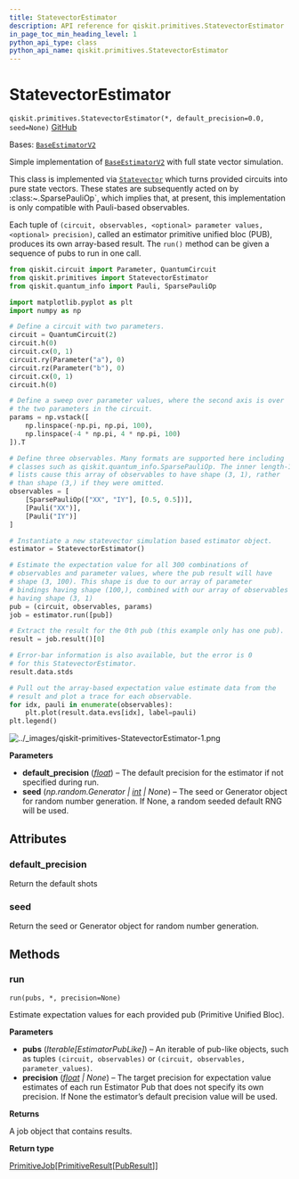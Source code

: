```yaml
---
title: StatevectorEstimator
description: API reference for qiskit.primitives.StatevectorEstimator
in_page_toc_min_heading_level: 1
python_api_type: class
python_api_name: qiskit.primitives.StatevectorEstimator
---
```


# StatevectorEstimator

<span id="qiskit.primitives.StatevectorEstimator" />

`qiskit.primitives.StatevectorEstimator(*, default_precision=0.0, seed=None)` [GitHub](https://github.com/qiskit/qiskit/tree/main/qiskit/primitives/statevector_estimator.py "view source code")

Bases: [`BaseEstimatorV2`](qiskit.primitives.BaseEstimatorV2 "qiskit.primitives.base.base_estimator.BaseEstimatorV2")

Simple implementation of [`BaseEstimatorV2`](qiskit.primitives.BaseEstimatorV2 "qiskit.primitives.BaseEstimatorV2") with full state vector simulation.

This class is implemented via [`Statevector`](qiskit.quantum_info.Statevector "qiskit.quantum_info.Statevector") which turns provided circuits into pure state vectors. These states are subsequently acted on by :class:\~.SparsePauliOp\`, which implies that, at present, this implementation is only compatible with Pauli-based observables.

Each tuple of `(circuit, observables, <optional> parameter values, <optional> precision)`, called an estimator primitive unified bloc (PUB), produces its own array-based result. The `run()` method can be given a sequence of pubs to run in one call.

```python
from qiskit.circuit import Parameter, QuantumCircuit
from qiskit.primitives import StatevectorEstimator
from qiskit.quantum_info import Pauli, SparsePauliOp

import matplotlib.pyplot as plt
import numpy as np

# Define a circuit with two parameters.
circuit = QuantumCircuit(2)
circuit.h(0)
circuit.cx(0, 1)
circuit.ry(Parameter("a"), 0)
circuit.rz(Parameter("b"), 0)
circuit.cx(0, 1)
circuit.h(0)

# Define a sweep over parameter values, where the second axis is over
# the two parameters in the circuit.
params = np.vstack([
    np.linspace(-np.pi, np.pi, 100),
    np.linspace(-4 * np.pi, 4 * np.pi, 100)
]).T

# Define three observables. Many formats are supported here including
# classes such as qiskit.quantum_info.SparsePauliOp. The inner length-1
# lists cause this array of observables to have shape (3, 1), rather
# than shape (3,) if they were omitted.
observables = [
    [SparsePauliOp(["XX", "IY"], [0.5, 0.5])],
    [Pauli("XX")],
    [Pauli("IY")]
]

# Instantiate a new statevector simulation based estimator object.
estimator = StatevectorEstimator()

# Estimate the expectation value for all 300 combinations of
# observables and parameter values, where the pub result will have
# shape (3, 100). This shape is due to our array of parameter
# bindings having shape (100,), combined with our array of observables
# having shape (3, 1)
pub = (circuit, observables, params)
job = estimator.run([pub])

# Extract the result for the 0th pub (this example only has one pub).
result = job.result()[0]

# Error-bar information is also available, but the error is 0
# for this StatevectorEstimator.
result.data.stds

# Pull out the array-based expectation value estimate data from the
# result and plot a trace for each observable.
for idx, pauli in enumerate(observables):
    plt.plot(result.data.evs[idx], label=pauli)
plt.legend()
```

![../\_images/qiskit-primitives-StatevectorEstimator-1.png](/images/api/qiskit/dev/qiskit-primitives-StatevectorEstimator-1.png)

**Parameters**

*   **default\_precision** ([*float*](https://docs.python.org/3/library/functions.html#float "(in Python v3.12)")) – The default precision for the estimator if not specified during run.
*   **seed** (*np.random.Generator |* [*int*](https://docs.python.org/3/library/functions.html#int "(in Python v3.12)") *| None*) – The seed or Generator object for random number generation. If None, a random seeded default RNG will be used.

## Attributes

<span id="qiskit.primitives.StatevectorEstimator.default_precision" />

### default\_precision

Return the default shots

<span id="qiskit.primitives.StatevectorEstimator.seed" />

### seed

Return the seed or Generator object for random number generation.

## Methods

### run

<span id="qiskit.primitives.StatevectorEstimator.run" />

`run(pubs, *, precision=None)`

Estimate expectation values for each provided pub (Primitive Unified Bloc).

**Parameters**

*   **pubs** (*Iterable\[EstimatorPubLike]*) – An iterable of pub-like objects, such as tuples `(circuit, observables)` or `(circuit, observables, parameter_values)`.
*   **precision** ([*float*](https://docs.python.org/3/library/functions.html#float "(in Python v3.12)") *| None*) – The target precision for expectation value estimates of each run Estimator Pub that does not specify its own precision. If None the estimator’s default precision value will be used.

**Returns**

A job object that contains results.

**Return type**

[PrimitiveJob](qiskit.primitives.PrimitiveJob "qiskit.primitives.PrimitiveJob")\[[PrimitiveResult](qiskit.primitives.PrimitiveResult "qiskit.primitives.PrimitiveResult")\[[PubResult](qiskit.primitives.PubResult "qiskit.primitives.PubResult")]]

